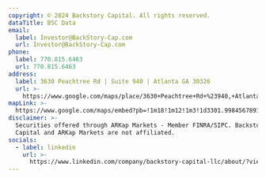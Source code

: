 ```yaml
---
copyright: © 2024 Backstory Capital. All rights reserved.
dataTitle: BSC Data
email:
  label: Investor@BackStory-Cap.com
  url: Investor@BackStory-Cap.com
phone:
  label: 770.815.6463
  url: 770.815.6463
address:
  label: 3630 Peachtree Rd | Suite 940 | Atlanta GA 30326
  url: >-
    https://www.google.com/maps/place/3630+Peachtree+Rd+%23940,+Atlanta,+GA+30342
mapLink: >-
  https://www.google.com/maps/embed?pb=!1m18!1m12!1m3!1d3301.998456789123!2d-84.361555684779!3d33.9361129806346!2m3!1f0!2f0!3f0!3m2!1i1024!2i768!4f13.1!3m3!1m2!1s0x88f511f1e1b1e1b1%3A0x1e1e1e1e1e1e1e1e!2s1100%20Abernathy%20Rd%20NE%20%23800%2C%20Atlanta%2C%20GA%2030328%2C%20USA!5e0!3m2!1sen!2sin!4v1600000000000!5m2!1sen!2sin
disclaimer: >-
  Securities offered through ARKap Markets - Member FINRA/SIPC. Backstory
  Capital and ARKap Markets are not affiliated.
socials:
  - label: linkedin
    url: >-
      https://www.linkedin.com/company/backstory-capital-llc/about/?viewAsMember=true
---
```


